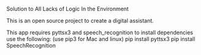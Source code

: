 
Solution to
All
Lacks of
Logic
In the 
Environment


This is an open source project to create a digital assistant.

This app requires pyttsx3 and speech_recognition
to install dependencies use the following:
(use pip3 for Mac and linux)
pip install pyttsx3 
pip install SpeechRecognition
